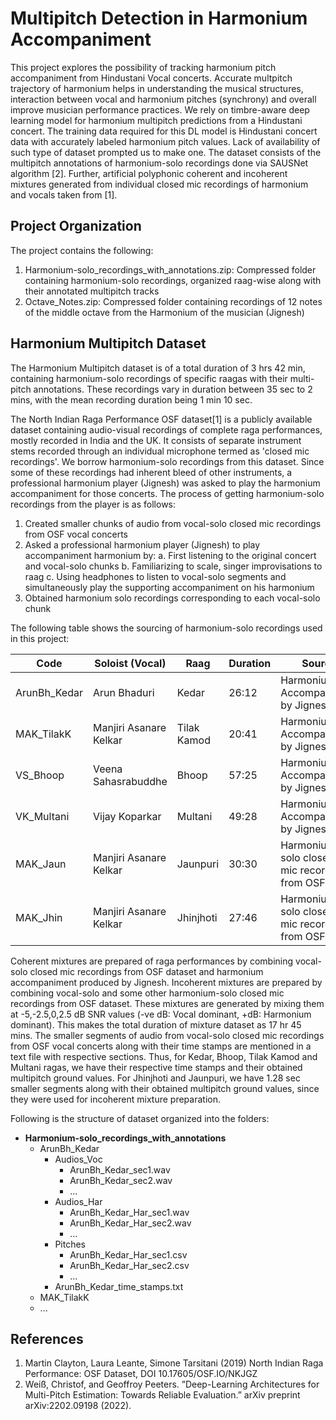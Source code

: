 # Multipitch Detection in Harmonium Accompaniment
This project explores the possibility of tracking harmonium pitch accompaniment from Hindustani Vocal concerts. Accurate multpitch trajectory of harmonium helps in understanding the musical structures, interaction between vocal and harmonium pitches (synchrony) and overall improve musician performance practices. We rely on timbre-aware deep learning model for harmonium multipitch predictions from a Hindustani concert. The training data required for this DL model is Hindustani concert data with accurately labeled harmonium pitch values. Lack of availability of such type of dataset prompted us to make one. The dataset consists of the multipitch annotations of harmonium-solo recordings done via SAUSNet algorithm [2]. Further, artificial polyphonic coherent and incoherent mixtures generated from individual closed mic recordings of harmonium and vocals taken from [1].
 
## Project Organization
The project contains the following:
1. Harmonium-solo_recordings_with_annotations.zip: Compressed folder containing harmonium-solo recordings, organized raag-wise along with their annotated multipitch tracks
2. Octave_Notes.zip: Compressed folder containing recordings of 12 notes of the middle octave from the Harmonium of the musician (Jignesh)

## Harmonium Multipitch Dataset
The Harmonium Multipitch dataset is of a total duration of 3 hrs 42 min, containing harmonium-solo recordings of specific raagas with their multi-pitch annotations. These recordings
vary in duration between 35 sec to 2 mins, with the mean recording duration being 1 min 10 sec.

The North Indian Raga Performance OSF dataset[1] is a publicly available dataset containing audio-visual recordings of complete raga performances, mostly recorded in India and the UK. It consists of separate instrument stems recorded through an individual microphone termed as 'closed mic recordings'. We borrow harmonium-solo recordings from this dataset. Since some of these recordings had inherent bleed of other instruments, a professional harmonium player (Jignesh) was asked to play the harmonium accompaniment for those concerts. The process of getting harmonium-solo recordings from the player is as follows:
1. Created smaller chunks of audio from vocal-solo closed mic recordings from OSF vocal concerts
2. Asked a professional harmonium player (Jignesh) to play accompaniment harmonium by:
  a. First listening to the original concert and vocal-solo chunks 
  b. Familiarizing to scale, singer improvisations to raag
  c. Using headphones to listen to vocal-solo segments and simultaneously play the supporting accompaniment on his harmonium
3. Obtained harmonium solo recordings corresponding to each vocal-solo chunk

The following table shows the sourcing of harmonium-solo recordings used in this project:

| Code | Soloist (Vocal) | Raag | Duration  | Source | Link to Concert Audio |
| ------------- | ------------- | ------------- | ------------- | ------------- | ------------- |
| ArunBh_Kedar | Arun Bhaduri  | Kedar  | 26:12  | Harmonium Accompaniment by Jignesh  | [ArunBh_Kedar_Steremix.wav](https://osf.io/mauzt) |
| MAK_TilakK | Manjiri Asanare Kelkar  | Tilak Kamod  | 20:41  | Harmonium Accompaniment by Jignesh | [MAK_TilakK_Stereomix.wav](https://osf.io/n5qkc) |
| VS_Bhoop | Veena Sahasrabuddhe  | Bhoop  | 57:25 | Harmonium Accompaniment by Jignesh | [VS_Bhoop_Stereomix.wav](https://osf.io/9ags7) |
| VK_Multani | Vijay Koparkar  | Multani  | 49:28  | Harmonium Accompaniment by Jignesh | [VK_Multani_Stereomix.wav](https://osf.io/k45q2) |
| MAK_Jaun | Manjiri Asanare Kelkar  | Jaunpuri | 30:30 | Harmonium solo closed-mic recording from OSF | [MAK_Jaun_Stereomix.wav](https://osf.io/prjq4) |
| MAK_Jhin | Manjiri Asanare Kelkar  | Jhinjhoti  | 27:46  | Harmonium solo closed-mic recording from OSF  | [MAK_Jhin_Stereomix.wav](https://osf.io/dxv76) |

Coherent mixtures are prepared of raga performances by combining vocal-solo closed mic recordings from OSF dataset and harmonium accompaniment produced by Jignesh. Incoherent mixtures are prepared by combining vocal-solo and some other harmonium-solo closed mic recordings from OSF dataset. These mixtures are generated by mixing them at -5,-2.5,0,2.5 dB SNR values (-ve dB: Vocal dominant, +dB: Harmonium dominant). This makes the total duration of mixture dataset as 17 hr 45 mins. The smaller segments of audio from vocal-solo closed mic recordings from OSF vocal concerts along with their time stamps are mentioned in a text file with respective sections. Thus, for Kedar, Bhoop, Tilak Kamod and Multani ragas, we have their respective time stamps and their obtained multipitch ground values. For Jhinjhoti and Jaunpuri, we have 1.28 sec smaller segments along with their obtained multipitch ground values, since they were used for incoherent mixture preparation.

Following is the structure of dataset organized into the folders:

- **Harmonium-solo_recordings_with_annotations**
  - ArunBh_Kedar
    - Audios_Voc
      - ArunBh_Kedar_sec1.wav
      - ArunBh_Kedar_sec2.wav
      - ...
    - Audios_Har
      - ArunBh_Kedar_Har_sec1.wav
      - ArunBh_Kedar_Har_sec2.wav
      - ...
    - Pitches
      - ArunBh_Kedar_Har_sec1.csv
      - ArunBh_Kedar_Har_sec2.csv
      - ...
    - ArunBh_Kedar_time_stamps.txt
  - MAK_TilakK
  - ...

## References
1. Martin Clayton, Laura Leante, Simone Tarsitani (2019) North Indian Raga Performance:
OSF Dataset, DOI 10.17605/OSF.IO/NKJGZ
2. Weiß, Christof, and Geoffroy Peeters. ”Deep-Learning Architectures for Multi-Pitch Estimation: Towards Reliable Evaluation.” arXiv preprint arXiv:2202.09198 (2022).
